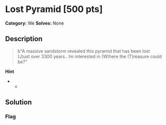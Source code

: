 # Lost Pyramid [500 pts]

**Category:** We
**Solves:** None

## Description
>b"A massive sandstorm revealed this pyramid that has been lost (J)ust over 3300 years.. Im interested in (W)here the (T)reasure could be?"

**Hint**
* -

## Solution

### Flag

